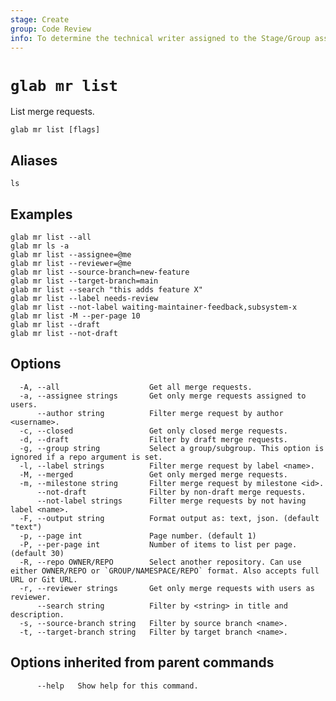 ```yaml
---
stage: Create
group: Code Review
info: To determine the technical writer assigned to the Stage/Group associated with this page, see https://about.gitlab.com/handbook/product/ux/technical-writing/#assignments
---
```


<!--
This documentation is auto generated by a script.
Please do not edit this file directly. Run `make gen-docs` instead.
-->

# `glab mr list`

List merge requests.

```plaintext
glab mr list [flags]
```

## Aliases

```plaintext
ls
```

## Examples

```plaintext
glab mr list --all
glab mr ls -a
glab mr list --assignee=@me
glab mr list --reviewer=@me
glab mr list --source-branch=new-feature
glab mr list --target-branch=main
glab mr list --search "this adds feature X"
glab mr list --label needs-review
glab mr list --not-label waiting-maintainer-feedback,subsystem-x
glab mr list -M --per-page 10
glab mr list --draft
glab mr list --not-draft

```

## Options

```plaintext
  -A, --all                    Get all merge requests.
  -a, --assignee strings       Get only merge requests assigned to users.
      --author string          Filter merge request by author <username>.
  -c, --closed                 Get only closed merge requests.
  -d, --draft                  Filter by draft merge requests.
  -g, --group string           Select a group/subgroup. This option is ignored if a repo argument is set.
  -l, --label strings          Filter merge request by label <name>.
  -M, --merged                 Get only merged merge requests.
  -m, --milestone string       Filter merge request by milestone <id>.
      --not-draft              Filter by non-draft merge requests.
      --not-label strings      Filter merge requests by not having label <name>.
  -F, --output string          Format output as: text, json. (default "text")
  -p, --page int               Page number. (default 1)
  -P, --per-page int           Number of items to list per page. (default 30)
  -R, --repo OWNER/REPO        Select another repository. Can use either OWNER/REPO or `GROUP/NAMESPACE/REPO` format. Also accepts full URL or Git URL.
  -r, --reviewer strings       Get only merge requests with users as reviewer.
      --search string          Filter by <string> in title and description.
  -s, --source-branch string   Filter by source branch <name>.
  -t, --target-branch string   Filter by target branch <name>.
```

## Options inherited from parent commands

```plaintext
      --help   Show help for this command.
```
